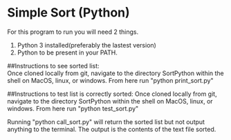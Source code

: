# Simple Sort (Python)
For this program to run you will need 2 things.
1. Python 3 installed(preferably the lastest version)
2. Python to be present in your PATH. 

##Instructions to see sorted list:    
Once cloned locally from git, navigate to the directory SortPython within the shell on MacOS, linux, or windows. 
From here run "python print_sort.py" 

##Instructions to test list is correctly sorted:
Once cloned locally from git, navigate to the directory SortPython within the shell on MacOS, linux, or windows. 
From here run "python test_sort.py" 

Running "python call_sort.py" will return the sorted list but not output anything to the terminal. 
The output is the contents of the text file sorted. 
